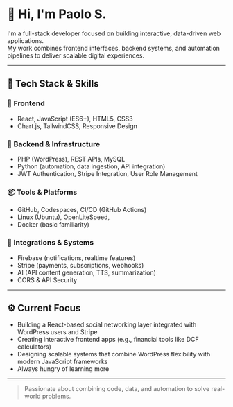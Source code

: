 # 👋 Hi, I'm Paolo S.

I'm a full-stack developer focused on building interactive, data-driven web applications.   
My work combines frontend interfaces, backend systems, and automation pipelines to deliver scalable digital experiences.

---

## 💼 Tech Stack & Skills

### 🚀 Frontend
- React, JavaScript (ES6+), HTML5, CSS3
- Chart.js, TailwindCSS, Responsive Design

### 🔧 Backend & Infrastructure
- PHP (WordPress), REST APIs, MySQL
- Python (automation, data ingestion, API integration)
- JWT Authentication, Stripe Integration, User Role Management

### 📦 Tools & Platforms
- GitHub, Codespaces, CI/CD (GitHub Actions)
- Linux (Ubuntu), OpenLiteSpeed, 
- Docker (basic familiarity)

### 🔌 Integrations & Systems
- Firebase (notifications, realtime features)
- Stripe (payments, subscriptions, webhooks)
- AI (API content generation, TTS, summarization)
- CORS & API Security

---

## ⚙️ Current Focus

- Building a React-based social networking layer integrated with WordPress users and Stripe
- Creating interactive frontend apps (e.g., financial tools like DCF calculators)
- Designing scalable systems that combine WordPress flexibility with modern JavaScript frameworks
- Always hungry of learning more

---

> Passionate about combining code, data, and automation to solve real-world problems.
